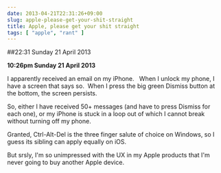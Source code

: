 ```yaml
---
date: 2013-04-21T22:31:26+09:00
slug: apple-please-get-your-shit-straight
title: Apple, please get your shit straight
tags: [ "apple", "rant" ]
---
```


##22:31 Sunday 21 April 2013

**10:26pm Sunday 21 April 2013**

I apparently received an email on my iPhone.   When I unlock my phone, I have a screen that says so.  When I press the big green Dismiss button at the bottom, the screen persists.

So, either I have received 50+ messages (and have to press Dismiss for each one), or my iPhone is stuck in a loop out of which I cannot break without turning off my phone.

Granted, Ctrl-Alt-Del is the three finger salute of choice on Windows, so I guess its sibling can apply equally on iOS.

But srsly, I'm so unimpressed with the UX in my Apple products that I'm never going to buy another Apple device.
